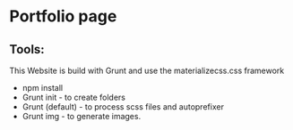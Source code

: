 # Portfolio page #

## Tools: ##
This Website is build with Grunt and use the materializecss.css framework

* npm install
* Grunt init - to create folders
* Grunt (default) - to process scss files and autoprefixer
* Grunt img - to generate images.

